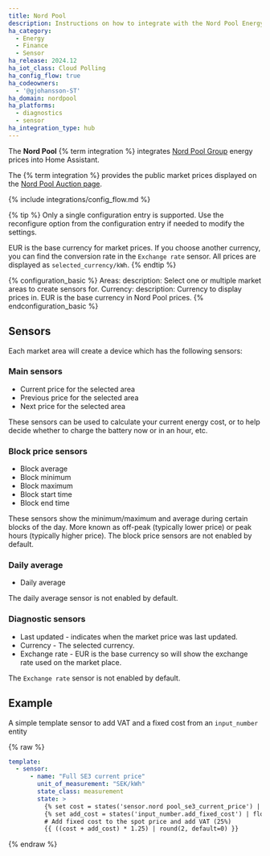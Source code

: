 ```yaml
---
title: Nord Pool
description: Instructions on how to integrate with the Nord Pool Energy market prices.
ha_category:
  - Energy
  - Finance
  - Sensor
ha_release: 2024.12
ha_iot_class: Cloud Polling
ha_config_flow: true
ha_codeowners:
  - '@gjohansson-ST'
ha_domain: nordpool
ha_platforms:
  - diagnostics
  - sensor
ha_integration_type: hub
---
```


The **Nord Pool** {% term integration %} integrates [Nord Pool Group](https://www.nordpoolgroup.com/) energy prices into Home Assistant.

The {% term integration %} provides the public market prices displayed on the [Nord Pool Auction page](https://data.nordpoolgroup.com/auction/day-ahead/prices).

{% include integrations/config_flow.md %}

{% tip %}
Only a single configuration entry is supported. Use the reconfigure option from the configuration entry if needed to modify the settings.

EUR is the base currency for market prices. If you choose another currency, you can find the conversion rate in the `Exchange rate` sensor.
All prices are displayed as `selected_currency/kWh`.
{% endtip %}

{% configuration_basic %}
Areas:
  description: Select one or multiple market areas to create sensors for.
Currency:
  description: Currency to display prices in. EUR is the base currency in Nord Pool prices.
{% endconfiguration_basic %}

## Sensors

Each market area will create a device which has the following sensors:

### Main sensors

- Current price for the selected area
- Previous price for the selected area
- Next price for the selected area

These sensors can be used to calculate your current energy cost, or to help decide whether to charge the battery now or in an hour, etc.

### Block price sensors

- Block average
- Block minimum
- Block maximum
- Block start time
- Block end time

These sensors show the minimum/maximum and average during certain blocks of the day. More known as off-peak (typically lower price) or peak hours (typically higher price).
The block price sensors are not enabled by default.

### Daily average

- Daily average

The daily average sensor is not enabled by default.

### Diagnostic sensors

- Last updated - indicates when the market price was last updated.
- Currency - The selected currency.
- Exchange rate - EUR is the base currency so will show the exchange rate used on the market place.

The `Exchange rate` sensor is not enabled by default.

## Example

A simple template sensor to add VAT and a fixed cost from an `input_number` entity

{% raw %}

```yaml
template:
  - sensor:
      - name: "Full SE3 current price"
        unit_of_measurement: "SEK/kWh"
        state_class: measurement
        state: >
          {% set cost = states('sensor.nord pool_se3_current_price') | float(0) %}
          {% set add_cost = states('input_number.add_fixed_cost') | float(0) %}
          # Add fixed cost to the spot price and add VAT (25%)
          {{ ((cost + add_cost) * 1.25) | round(2, default=0) }}
```

{% endraw %}
